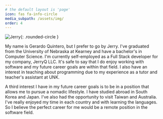 ```yaml
---
# the default layout is 'page'
icon: fas fa-info-circle
media_subpath: /assets/img/
order: 4
---
```

![Jerry](jerry.jpg){: .rounded-circle }

My name is Gerardo Quintero, but I prefer to go by Jerry. I've graduated from
the University of Nebraska at Kearney and have a bachelor's in Computer Science.
I'm currently self-employed as a Full Stack developer for my company, JerryQ LLC.
It's safe to say that I do enjoy working with software and my future career goals
are within that field. I also have an interest in teaching about programming
due to my experience as a tutor and teacher's assistant at UNK.

A third interest I have in my future career goals is to be in a position that
allows me to pursue a nomadic lifestyle. I have studied abroad in South Korea and Japan.
I've also had the opportunity to visit Taiwan and Australia. I've really enjoyed my time
in each country and with learning the languages. So I believe the perfect career for me
would be a remote position in the software field.

